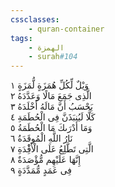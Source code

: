 ```yaml
---
cssclasses:
    - quran-container
tags:
    - الهمزة
    - surah#104
---
```


وَيْلٌ لِّكُلِّ هُمَزَةٍ لُّمَزَةٍ  ١<br>
الَّذِى جَمَعَ مَالًا وَعَدَّدَهُ  ٢<br>
يَحْسَبُ أَنَّ مَالَهُ أَخْلَدَهُ  ٣<br>
كَلَّا لَيُنبَذَنَّ فِى الْحُطَمَةِ  ٤<br>
وَمَا أَدْرَىكَ مَا الْحُطَمَةُ  ٥<br>
نَارُ اللَّهِ الْمُوقَدَةُ  ٦<br>
الَّتِى تَطَّلِعُ عَلَى الْأَفِْٔدَةِ  ٧<br>
إِنَّهَا عَلَيْهِم مُّؤْصَدَةٌ  ٨<br>
فِى عَمَدٍ مُّمَدَّدَةٍ  ٩<br>

